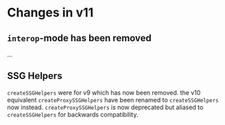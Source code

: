 # Changes in v11

## `interop`-mode has been removed

...

## SSG Helpers

`createSSGHelpers` were for v9 which has now been removed. the v10 equivalent `createProxySSGHelpers` have been renamed to `createSSGHelpers` now instead. `createProxySSGHelpers` is now deprecated but aliased to `createSSGHelpers` for backwards compatibility.
